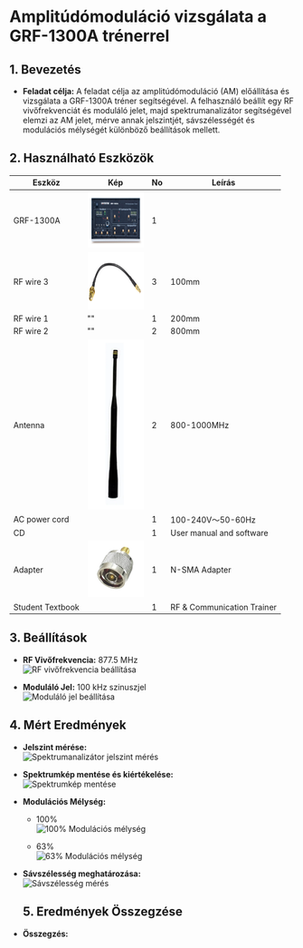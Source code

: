 # Amplitúdómoduláció vizsgálata a GRF-1300A trénerrel

## 1. Bevezetés
- **Feladat célja:**
A feladat célja az amplitúdómoduláció (AM) előállítása és vizsgálata a GRF-1300A tréner segítségével. A felhasználó beállít egy RF vivőfrekvenciát és moduláló jelet, majd spektrumanalizátor segítségével elemzi az AM jelet, mérve annak jelszintjét, sávszélességét és modulációs mélységét különböző beállítások mellett.


## 2. Használható Eszközök

| Eszköz                 | Kép   | No | Leírás                       |
|------------------------|-------|----|------------------------------|
| GRF-1300A              | <img src="https://raw.githubusercontent.com/1SzatmariAndras6/TAVKOZLES/refs/heads/main/JEGYZOKONYV/Amplit%C3%BAd%C3%B3modul%C3%A1ci%C3%B3%20vizsg%C3%A1lata/InstekGRF-1300A.jpg" width="100" height="100">      | 1  |                              |
| RF wire 3              | <img src="https://raw.githubusercontent.com/1SzatmariAndras6/TAVKOZLES/refs/heads/main/JEGYZOKONYV/Amplit%C3%BAd%C3%B3modul%C3%A1ci%C3%B3%20vizsg%C3%A1lata/F7043518-01.webp" width="100" height="100">      | 3  | 100mm                        |
| RF wire 1              |  ""     | 1  | 200mm                        |
| RF wire 2              |  ""     | 2  | 800mm                        |
| Antenna                | <img src="https://raw.githubusercontent.com/1SzatmariAndras6/TAVKOZLES/refs/heads/main/JEGYZOKONYV/Amplit%C3%BAd%C3%B3modul%C3%A1ci%C3%B3%20vizsg%C3%A1lata/403eb40980cd911aadbaf0ca2814340d.webp" width="100" height="300">      | 2  | 800-1000MHz                  |
| AC power cord          |       | 1  | 100-240V～50-60Hz            |
| CD                     |       | 1  | User manual and software     |
| Adapter                |<img src="https://raw.githubusercontent.com/1SzatmariAndras6/TAVKOZLES/refs/heads/main/JEGYZOKONYV/Amplit%C3%BAd%C3%B3modul%C3%A1ci%C3%B3%20vizsg%C3%A1lata/res_825e4e3f0b158de546c161ceb5b0b13d.webp" width="100" height="100" >       | 1  | N-SMA Adapter                |
| Student Textbook       |       | 1  | RF & Communication Trainer   |


## 3. Beállítások
- **RF Vivőfrekvencia:** 877.5 MHz  
  <img src="" alt="RF vivőfrekvencia beállítása" width="300"/>

- **Moduláló Jel:** 100 kHz szinuszjel  
  <img src="" alt="Moduláló jel beállítása" width="300"/>


## 4. Mért Eredmények
- **Jelszint mérése:**  
  <img src="" alt="Spektrumanalizátor jelszint mérés" width="300"/>

- **Spektrumkép mentése és kiértékelése:**  
  <img src="" alt="Spektrumkép mentése" width="300"/>

- **Modulációs Mélység:**  
  - 100%  
    <img src="" alt="100% Modulációs mélység" width="300"/>

  - 63%  
    <img src="" alt="63% Modulációs mélység" width="300"/>

- **Sávszélesség meghatározása:**  
  <img src="" alt="Sávszélesség mérés" width="300"/>


  ## 5. Eredmények Összegzése
- **Összegzés:**  

  

